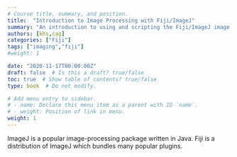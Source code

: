 ```yaml
---
# Course title, summary, and position.
title:  "Introduction to Image Processing with Fiji/ImageJ"
summary: "An introduction to using and scripting the Fiji/ImageJ image analysis packages."
authors: [khs,cag]
categories: ["Fiji"]
tags: ["imaging","fiji"]
#weight: 1

date: "2020-11-17T00:00:00Z"
draft: false  # Is this a draft? true/false
toc: true  # Show table of contents? true/false
type: book  # Do not modify.

# Add menu entry to sidebar.
# - name: Declare this menu item as a parent with ID `name`.
# - weight: Position of link in menu.
weight: 1
---
```


ImageJ is a popular image-processing package written in Java. Fiji is a distribution of ImageJ which bundles many popular plugins.
